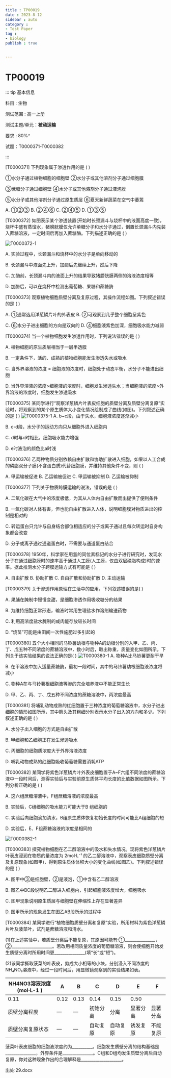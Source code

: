```yaml
---
title : TP00019
date : 2023-8-12
sidebar : auto
category : 
- Test Paper
tag : 
- biology
publish : true


---
```


# TP00019

::: tip 基本信息

科目 : 生物

测试范围 : 高一上册

测试主题/单元：**被动运输**

要求 : 80%^

试题：T0000371-T0000382

::: 

[T0000371] 下列现象属于渗透作用的是 (      )

①水分子通过植物细胞的细胞壁	②水分子或其他溶剂分子通过细胞膜

③蔗糖分子通过细胞壁	④水分子或其他溶剂分子通过液泡膜

⑤水分子或其他溶剂分子通过原生质层		⑥夏天新鲜蔬菜在空气中萎蔫

A. ①②③		B. ②④⑥		C. ②④⑤		D. ①③⑤

[T0000372] 如图表示某个渗透装置(开始时长颈漏斗与烧杯中的液面高度一致)，烧杯中盛有蒸馏水，猪膀胱膜仅允许单糖分子和水分子通过，倒置长颈漏斗内先装入蔗糖溶液，一定时间后再加入蔗糖酶。下列描述正确的是 (      )


![T0000372-1](./img/T0000372-1.png)

A. 实验过程中，长颈漏斗和烧杯中的水分子是单向移动的

B. 长颈漏斗中液面先上升，加酶后先继续上升，然后下降

C. 加酶前，长颈漏斗内的液面上升的结果导致猪膀胱膜两侧的溶液浓度相等

D. 加酶后，可以在烧杯中检测出葡萄糖、果糖和蔗糖酶



[T0000373] 观察植物细胞质壁分离及复原过程，其操作流程如图。下列叙述错误的是 (      )

A. ①通常选用洋葱鳞片叶的外表皮		B. ②可观察到几乎整个细胞呈紫色

C. ⑥水分子进出细胞的方向是双向的	D. ④细胞液紫色加深，细胞吸水能力减弱

[T0000374] 当一个植物细胞发生渗透作用时，下列说法错误的是 (      )

A. 植物细胞的原生质层相当于一层半透膜

B. 一定条件下，活的、成熟的植物细胞能发生渗透失水或吸水

C. 当外界溶液的浓度 = 细胞液的浓度时，细胞处于动态平衡，水分子不能进出细胞

D. 当外界溶液的浓度>细胞液的浓度时，细胞发生渗透失水；当细胞液的浓度>外界溶液的浓度时，细胞发生渗透吸水

[T0000375] 某同学进行“观察洋葱鳞片叶表皮细胞的质壁分离及质壁分离复原”实验时，将观察到的某个原生质体大小变化情况绘制成了曲线(如图)。下列叙述正确的是 (      )
![T0000375-1](./img/T0000375-1.png)
A. b~c段，由于失水，细胞液浓度逐渐减小

B. c-d段，水分子的运动方向只从细胞外进入细胞内

C. d时与c时相比，细胞吸水能力增强

D. e时液泡的颜色比a时浅

[T0000376] 乙两种物质分别依赖自由扩散和协助扩散进入细胞，如果以人工合成的磷脂双分子膜(不含蛋白质)代替细胞膜，并维持其他条件不变，则 (      )

A. 甲运输被促进		B. 乙运输被促进		C. 甲运输被抑制		D. 乙运输被抑制

[T0000377] 下列关于物质跨膜运输的说法，错误的是 (      )

A. 二氧化碳在大气中的浓度极低，为其从人体内自由扩散而出提供了便利条件

B. 一氧化碳对人体有害，但也能自由扩散进入人体，说明细胞膜对物质进出的控制是相对的

C. 转运蛋白只允许与自身结合部位相适应的分子或离子通过且每次转运时自身构象都会改变

D. 分子或离子通过通道蛋白时，不需要与通道蛋白结合

[T0000378] 1950年，科学家在用氢的同位素标记的水分子进行研究时，发现水分子在通过细胞膜时的速率高于通过人工膜(人工膜，仅由双层磷脂构成)时的速率。据此推测水分子跨膜运输方式有可能是 (      )

A. 自由扩散			B. 协助扩散		C. 自由扩散和协助扩散	D. 主动运输

[T0000379] 关于渗透作用原理在生活中的应用，下列叙述错误的是(      )

A. 果脯在腌制中慢慢变甜，是细胞渗透作用吸收糖分的结果

B. 为维持细胞正常形态，输液时常用生理盐水作溶剂输送药物

C. 利用高浓度盐水腌制的咸肉能存放较长时间

D. “烧苗”可能是由田间一次性施肥过多引起的

[T0000380] 五个大小相同的马铃薯幼根与物种A的幼根分别的入甲、乙、丙、丁、戊五种不同浓度的蔗糖溶液中，数小时后，取出称重，质量变化如图所示。下列关于该实验结果的说法正确的是(      )
![T0000380-1](./img/T0000380-1.png)
A. 物种A比马铃薯更耐干旱

B. 在甲溶液中加入适量蔗糖酶，最初一段时间，其中的马铃薯幼根细胞液浓度将减小

C. 物种A在与马铃薯根细胞液等渗的完全培养液中不能正常生长

D. 甲、乙、丙、丁、戊五种不同浓度的蔗糖溶液中，丙浓度最高




[T0000381] 将哺乳动物成熟的红细胞置于三种浓度的葡萄糖溶液中，水分子进出细胞的情形如图所示，其中箭头及其粗细分别表示水分子出入的方向和多少。下列叙述正确的是 (      )

A. 水分子出入细胞的方式是自由扩散

B. 甲细胞和乙细胞正在发生渗透吸水

C. 丙细胞的细胞质浓度大于外界溶液浓度

D. 哺乳动物成熟的红细胞吸收葡萄糖需要消耗ATP

[T0000382] 某同学将紫色洋葱鳞片叶外表皮细胞置于A~F六组不同浓度的蔗糖溶液中一段时间后，测得实验后与实验前原生质体平均长度的比值数据如图所示。下列分析正确的是 (      )

A. 这六组蔗糖溶液中，F组蔗糖溶液的浓度最高

B. 实验后，C组细胞的吸水能力可能大于B 组细胞的

C. 实验后向细胞滴加清水，B组原生质体恢复初始长度的时间可能比A组细胞的短

D. 实验后，E、F组蔗糖溶液的浓度是相同的

![T0000382-1](./img/T0000382-1.png)

[T0000383] 探究植物细胞在乙二醇溶液中的吸水和失水情况。现将紫色洋葱鳞片叶表皮浸润在物质的量浓度为 2mol·L⁻¹ 的乙二醇溶液中，观察表皮细胞质壁分离及复原现象(如图甲)，得到原生质体体积大小的变化曲线(如图乙)。下列叙述错误的是 (      )

A. 图甲中③是细胞壁，②是液泡，①中含有乙二醇溶液

B. 图乙中BC段说明乙二醇进入细胞内，引起细胞液浓度增大，细胞吸水

C. 图甲现象说明原生质层与细胞壁在伸缩性上存在显著差异

D. 图甲所示的现象发生在图乙AB段所示的过程中

[T0000384] 某同学进行“植物细胞质壁分离和复原”实验，所用材料为紫色洋葱鳞片叶及菠菜叶，试剂是蔗糖溶液和清水。

(1)在上述实验中，若质壁分离后不能复原，其原因可能有:①_______________， ②____________________。若改用相同质量浓度的葡萄糖溶液，则会使细胞开始发生质壁分离时所用时间更_______________(填“长”或“短”)。

(2)该同学撕取菠菜的叶表皮，剪成大小相等的小块，分别浸入不同浓度的NH₄NO₃溶液中，经过一段时间后，用显微镜观察到的实验结果如表。

| NH4NO3溶液浓度 			(mol·L-1 			) | A    | B    | C        | D        | E        | F        |
| ------------------------------------------------- | ---- | ---- | -------- | -------- | -------- | -------- |
| 0.11                                              | 0.12 | 0.13 | 0.14     | 0.15     | 0.50     |          |
| 质壁分离程度                                      | —    | —    | 初始分离 | 分离     | 显著分离 | 显著分离 |
| 质壁分离复原状态                                  | —    | —    | 自动复原 | 自动复原 | 诱发复原 | 不能复原 |



菠菜叶表皮细胞的细胞液浓度约为__________。细胞发生质壁分离的结构基础是_______________，外界条件是_______________。C组和D组均发生质壁分离后自动复原，你对这种现象作出的合理解释是____________________。





出处:29.docx



